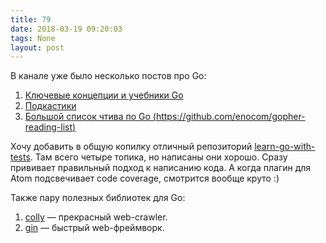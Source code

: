 ```yaml
---
title: 79
date: 2018-03-19 09:20:03
tags: None
layout: post
---
```


В канале уже было несколько постов про Go:
1. [Ключевые концепции и учебники Go](https://t.me/itgram_channel/59)
2. [Подкастики](https://t.me/itgram_channel/68)
3. [Большой список чтива по Go (https://github.com/enocom/gopher-reading-list)](https://t.me/itgram_channel/69)

Хочу добавить в общую копилку отличный репозиторий [learn-go-with-tests](https://github.com/quii/learn-go-with-tests). Там всего четыре топика, но написаны они хорошо. Сразу прививает правильный подход к написанию кода. А когда плагин для Atom подсвечивает code coverage, смотрится вообще круто :)

Также пару полезных библиотек для Go:
1. [colly](https://github.com/gocolly/colly) — прекрасный web-crawler.
2. [gin](https://github.com/gin-gonic/gin) — быстрый web-фреймворк.
